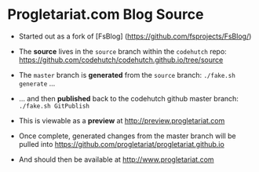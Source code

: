Progletariat.com Blog Source
============================

- Started out as a fork of [FsBlog] (https://github.com/fsprojects/FsBlog/)

- The **source** lives in the `source` branch within the `codehutch` repo: https://github.com/codehutch/codehutch.github.io/tree/source 
- The `master` branch is **generated** from the `source` branch: `./fake.sh generate` ...
- ... and then **published** back to the codehutch github master branch: `./fake.sh GitPublish`
- This is viewable as a **preview** at http://preview.progletariat.com

- Once complete, generated changes from the master branch will be pulled into https://github.com/progletariat/progletariat.github.io
- And should then be available at http://www.progletariat.com